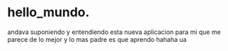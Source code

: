 # hello_mundo.
andava suponiendo y entendiendo esta nueva aplicacion para  mi que me parece de lo mejor y lo mas padre es que aprendo hahaha ua
